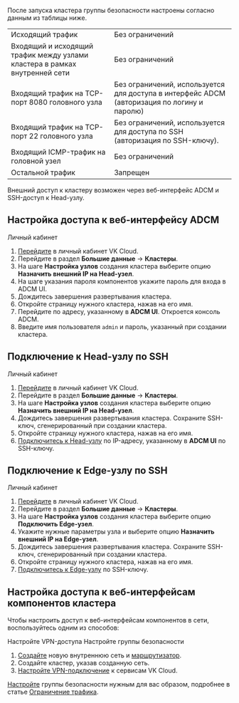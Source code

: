 После запуска кластера группы безопасности настроены согласно данным из таблицы ниже.

<table><tbody><tr><td>Исходящий трафик</td><td>Без ограничений</td></tr><tr><td>Входящий и исходящий трафик между узлами кластера в рамках внутренней сети</td><td>Без ограничений</td></tr><tr><td>Входящий трафик на TCP-порт 8080 головного узла</td><td>Без ограничений, используется для доступа в интерфейс ADCM (авторизация по логину и паролю)</td></tr><tr><td>Входящий трафик на TCP-порт 22 головного узла</td><td>Без ограничений, используется для доступа по SSH (авторизация по SSH-ключу).</td></tr><tr><td>Входящий ICMP-трафик на головной узел</td><td>Без ограничений</td></tr><tr><td>Остальной трафик</td><td>Запрещен</td></tr></tbody></table>

<warn>

Внешний доступ к кластеру возможен через веб-интерфейс ADCM и SSH-доступ к Head-узлу.

</warn>

## Настройка доступа к веб-интерфейсу ADCM

<tabs>
<tablist>
<tab>Личный кабинет</tab>
</tablist>
<tabpanel>

1. [Перейдите](https://msk.cloud.vk.com/app/) в личный кабинет VK Cloud.
1. Перейдите в раздел **Большие данные** → **Кластеры**.
1. На шаге **Настройка узлов** создания кластера выберите опцию **Назначить внешний IP на Head-узел**.
1. На шаге указания пароля компонентов укажите пароль для входа в ADCM UI.
1. Дождитесь завершения развертывания кластера.
1. Откройте страницу нужного кластера, нажав на его имя.
1. Перейдите по адресу, указанному в **ADCM UI**. Откроется консоль ADCM.
1. Введите имя пользователя `admin` и пароль, указанный при создании кластера.

</tabpanel>
</tabs>

## Подключение к Head-узлу по SSH

<tabs>
<tablist>
<tab>Личный кабинет</tab>
</tablist>
<tabpanel>

1. [Перейдите](https://msk.cloud.vk.com/app/) в личный кабинет VK Cloud.
1. Перейдите в раздел **Большие данные** → **Кластеры**.
1. На шаге **Настройка узлов** создания кластера выберите опцию **Назначить внешний IP на Head-узел**.
1. Дождитесь завершения развертывания кластера. Сохраните SSH-ключ, сгенерированный при создании кластера.
1. Откройте страницу нужного кластера, нажав на его имя.
1. [Подключитесь к Head-узлу](/en/computing/iaas/instructions/vm/vm-connect/vm-connect-nix) по IP-адресу, указанному в **ADCM UI** по SSH-ключу.

</tabpanel>
</tabs>

## Подключение к Edge-узлу по SSH

<tabs>
<tablist>
<tab>Личный кабинет</tab>
</tablist>
<tabpanel>

1. [Перейдите](https://msk.cloud.vk.com/app/) в личный кабинет VK Cloud.
1. Перейдите в раздел **Большие данные** → **Кластеры**.
1. На шаге **Настройка узлов** создания кластера выберите опцию **Подключить Edge-узел**.
1. Укажите нужные параметры узла и выберите опцию **Назначить внешний IP на Edge-узел**.
1. Дождитесь завершения развертывания кластера. Сохраните SSH-ключ, сгенерированный при создании кластера.
1. Откройте страницу нужного кластера, нажав на его имя.
1. [Подключитесь к Edge-узлу](/en/computing/iaas/instructions/vm/vm-connect/vm-connect-nix) по SSH-ключу.

</tabpanel>
</tabs>

## Настройка доступа к веб-интерфейсам компонентов кластера

Чтобы настроить доступ к веб-интерфейсам компонентов в сети, воспользуйтесь одним из способов:

<tabs>
<tablist>
<tab>Настройте VPN-доступа</tab>
<tab>Настройте группы безопасности</tab>
</tablist>
<tabpanel>

1. [Создайте](/en/networks/vnet/instructions/net#creating_network) новую внутреннюю сеть и [маршрутизатор](/en/networks/vnet/instructions/router).
1. Создайте кластер, указав созданную сеть.
1. [Настройте VPN-подключение](/en/networks/vnet/how-to-guides/vpn-tunnel) к сервисам VK Cloud.

</tabpanel>
<tabpanel>

[Настройте](/en/networks/vnet/instructions/secgroups) группы безопасности нужным для вас образом, подробнее в статье [Ограничение трафика](/en/networks/vnet/concepts/traffic-limiting).

</tabpanel>
</tabs>
